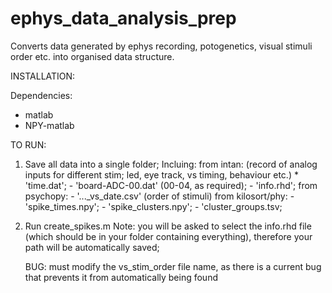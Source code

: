 # ephys_data_analysis_prep
Converts data generated by ephys recording, potogenetics, visual stimuli order etc. into organised data structure.

INSTALLATION:

Dependencies:
- matlab
- NPY-matlab

TO RUN:
1. Save all data into a single folder; Incluing:
      from intan: (record of analog inputs for different stim; led, eye track, vs timing, behaviour etc.)
        * 'time.dat';
        - 'board-ADC-00.dat' (00-04, as required);
        - 'info.rhd'; 
      from psychopy: 
        - '..._vs_date.csv' (order of stimuli)
      from kilosort/phy: 
        - 'spike_times.npy';
        - 'spike_clusters.npy';
        - 'cluster_groups.tsv;

2. Run create_spikes.m
      Note: you will be asked to select the info.rhd file (which should be in your folder containing everything), therefore
            your path will be automatically saved;
            
      BUG: must modify the vs_stim_order file name, as there is a current bug that prevents it from automatically being found
      
